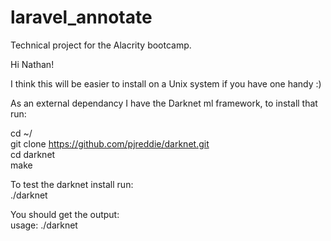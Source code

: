 # laravel_annotate
Technical project for the Alacrity bootcamp.

Hi Nathan!

I think this will be easier to install on a Unix system if you have one handy :)

As an external dependancy I have the Darknet ml framework, to install that run:

cd ~/<br/>
git clone https://github.com/pjreddie/darknet.git<br/>
cd darknet<br/>
make<br/>

To test the darknet install run:<br/>
./darknet

You should get the output:<br/>
usage: ./darknet <function>
